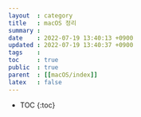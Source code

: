 ```yaml
---
layout  : category
title   : macOS 정리
summary : 
date    : 2022-07-19 13:40:13 +0900
updated : 2022-07-19 13:40:37 +0900
tags    : 
toc     : true
public  : true
parent  : [[macOS/index]]
latex   : false
---
```

* TOC
{:toc}
